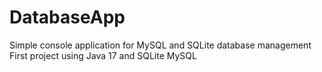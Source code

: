 # DatabaseApp
Simple console application for MySQL and SQLite database management
First project using Java 17 and SQLite MySQL
